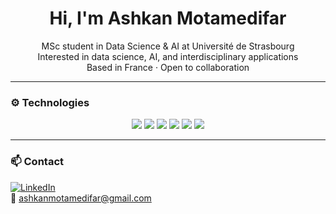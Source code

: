 <h1 align="center">Hi, I'm Ashkan Motamedifar</h1>

<p align="center">
  MSc student in Data Science & AI at Université de Strasbourg <br>
  Interested in data science, AI, and interdisciplinary applications <br>
  Based in France · Open to collaboration
</p>

---

### ⚙️ Technologies
<p align="center">
  <img src="https://img.shields.io/badge/Python-3670A0?style=for-the-badge&logo=python&logoColor=white" />
  <img src="https://img.shields.io/badge/Linux-FCC624?style=for-the-badge&logo=linux&logoColor=black" />
  <img src="https://img.shields.io/badge/SQL-4479A1?style=for-the-badge&logo=postgresql&logoColor=white" />
  <img src="https://img.shields.io/badge/Numpy-013243?style=for-the-badge&logo=numpy&logoColor=white" />
  <img src="https://img.shields.io/badge/Pandas-150458?style=for-the-badge&logo=pandas&logoColor=white" />
  <img src="https://img.shields.io/badge/ScikitLearn-F7931E?style=for-the-badge&logo=scikitlearn&logoColor=white" />
</p>

---

### 📫 Contact
[![LinkedIn](https://img.shields.io/badge/LinkedIn-ashkan--motamedifar-blue?logo=linkedin)](https://linkedin.com/in/ashkan-motamedifar)  
📧 ashkanmotamedifar@gmail.com




